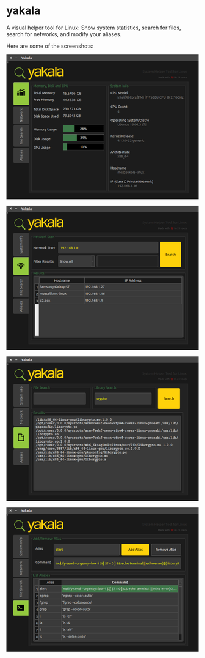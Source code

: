 # yakala
A visual helper tool for Linux: Show system statistics, search for files, search for networks, and modify your aliases.

Here are some of the screenshots:

![alt text](https://raw.githubusercontent.com/mozcelikors/yakala/master/docs/img/image916.png)

![alt text](https://raw.githubusercontent.com/mozcelikors/yakala/master/docs/img/image1469.png)

![alt text](https://raw.githubusercontent.com/mozcelikors/yakala/master/docs/img/image2022.png)

![alt text](https://raw.githubusercontent.com/mozcelikors/yakala/master/docs/img/image2575.png)

